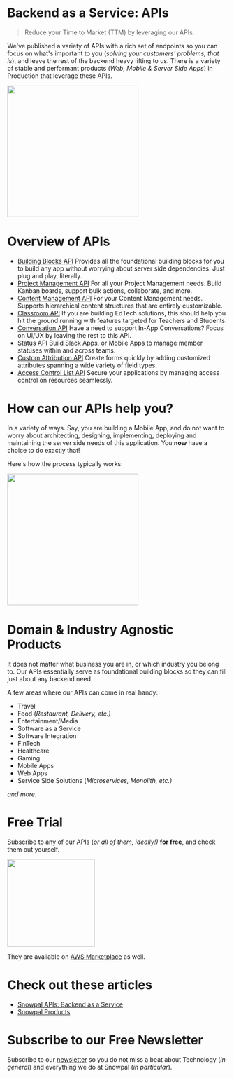 # Backend as a Service: APIs

> Reduce your Time to Market (TTM) by leveraging our APIs.

We've published a variety of APIs with a rich set of endpoints so you can focus on what's important to you (_solving your customers' problems, that is_), and leave the rest of the backend heavy lifting to us. There is a variety of stable and performant products (_Web, Mobile & Server Side Apps_) in Production that leverage these APIs.

<img src="https://files.readme.io/7b03323-Blobr_API_Product_Video_Presentation_2.jpg" width="300"/>

# Overview of APIs

- [Building Blocks API](doc:building-blocks-api) Provides all the foundational building blocks for you to build any app without worrying about server side dependencies. Just plug and play, literally.
- [Project Management API](doc:project-management-api) For all your Project Management needs. Build Kanban boards, support bulk actions, collaborate, and more.
- [Content Management API](doc:content-management-api) For your Content Management needs. Supports hierarchical content structures that are entirely customizable.
- [Classroom API](doc:classroom-api) If you are building EdTech solutions, this should help you hit the ground running with features targeted for Teachers and Students.
- [Conversation API](doc:conversation-api) Have a need to support In-App Conversations? Focus on UI/UX by leaving the rest to this API.
- [Status API](doc:status-api-1) Build Slack Apps, or Mobile Apps to manage member statuses within and across teams.
- [Custom Attribution API](doc:custom-attribution-api) Create forms quickly by adding customized attributes spanning a wide variety of field types.
- [Access Control List API](doc:access-control-list-api) Secure your applications by managing access control on resources seamlessly.

# How can our APIs help you?

In a variety of ways. Say, you are building a Mobile App, and do not want to worry about architecting, designing, implementing, deploying and maintaining the server side needs of this application. You **now** have a choice to do exactly that!

Here's how the process typically works:

<img src="https://files.readme.io/ced3191-Screenshot_2023-12-12_at_6.49.25_PM.png" width="300"/>

# Domain & Industry Agnostic Products

It does not matter what business you are in, or which industry you belong to. Our APIs essentially serve as foundational building blocks so they can fill just about any backend need.

A few areas where our APIs can come in real handy:

- Travel
- Food (_Restaurant, Delivery, etc.)_
- Entertainment/Media
- Software as a Service
- Software Integration
- FinTech
- Healthcare
- Gaming
- Mobile Apps
- Web Apps
- Service Side Solutions (_Microservices, Monolith, etc.)_

_and more._

# Free Trial

[Subscribe](https://blobr.snowpal.com) to any of our APIs (_or all of them, ideally!)_ **for free**, and check them out yourself.

<img src="https://files.readme.io/782f1f9-Screenshot_2023-12-12_at_6.52.46_PM.png" width="200"/>

They are available on [AWS Marketplace](http://aws.snowpal.com) as well.

# Check out these articles

- [Snowpal APIs: Backend as a Service](doc:snowpal-apis-backend-as-a-service)
- [Snowpal Products](doc:snowpal-products-api-web-app-mobile-apps-courses)

# Subscribe to our Free Newsletter

Subscribe to our [newsletter](https://products.snowpal.com) so you do not miss a beat about Technology (_in general_) and everything we do at Snowpal (_in particular_).
